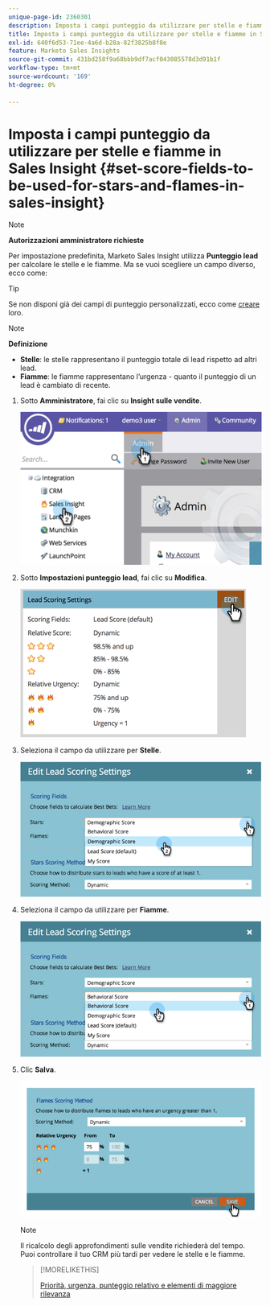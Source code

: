 ```yaml
---
unique-page-id: 2360301
description: Imposta i campi punteggio da utilizzare per stelle e fiamme in Sales Insight - Documentazione di Marketo - Documentazione del prodotto
title: Imposta i campi punteggio da utilizzare per stelle e fiamme in Sales Insight
exl-id: 640f6d53-71ee-4a6d-b28a-82f3825b8f8e
feature: Marketo Sales Insights
source-git-commit: 431bd258f9a68bbb9df7acf043085578d3d91b1f
workflow-type: tm+mt
source-wordcount: '169'
ht-degree: 0%

---
```


# Imposta i campi punteggio da utilizzare per stelle e fiamme in Sales Insight {#set-score-fields-to-be-used-for-stars-and-flames-in-sales-insight}

>[!NOTE]
>
>**Autorizzazioni amministratore richieste**

Per impostazione predefinita, Marketo Sales Insight utilizza **Punteggio lead** per calcolare le stelle e le fiamme. Ma se vuoi scegliere un campo diverso, ecco come:

>[!TIP]
>
>Se non disponi già dei campi di punteggio personalizzati, ecco come [creare](/help/marketo/product-docs/administration/field-management/create-a-custom-field-in-marketo.md) loro.

>[!NOTE]
>
>**Definizione**
>
>* **Stelle**: le stelle rappresentano il punteggio totale di lead rispetto ad altri lead.
>* **Fiamme**: le fiamme rappresentano l’urgenza - quanto il punteggio di un lead è cambiato di recente.
>

1. Sotto **Amministratore**, fai clic su **Insight sulle vendite**.

   ![](assets/image2014-9-16-13-3a27-3a19.png)

1. Sotto **Impostazioni punteggio lead**, fai clic su **Modifica**.

   ![](assets/image2014-9-16-13-3a27-3a33.png)

1. Seleziona il campo da utilizzare per **Stelle**.

   ![](assets/image2014-9-16-13-3a27-3a45.png)

1. Seleziona il campo da utilizzare per **Fiamme**.

   ![](assets/image2014-9-16-13-3a28-3a1.png)

1. Clic **Salva**.

   ![](assets/image2014-9-16-13-3a28-3a18.png)

   >[!NOTE]
   >
   >Il ricalcolo degli approfondimenti sulle vendite richiederà del tempo. Puoi controllare il tuo CRM più tardi per vedere le stelle e le fiamme.

   >[!MORELIKETHIS]
   >
   >[Priorità, urgenza, punteggio relativo e elementi di maggiore rilevanza](/help/marketo/product-docs/marketo-sales-insight/msi-for-salesforce/features/stars-and-flames/priority-urgency-relative-score-and-best-bets.md)
